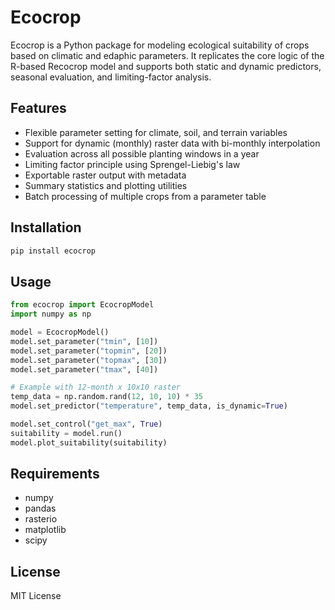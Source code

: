 # Ecocrop

Ecocrop is a Python package for modeling ecological suitability of crops based on climatic and edaphic parameters. It replicates the core logic of the R-based Recocrop model and supports both static and dynamic predictors, seasonal evaluation, and limiting-factor analysis.

## Features
- Flexible parameter setting for climate, soil, and terrain variables
- Support for dynamic (monthly) raster data with bi-monthly interpolation
- Evaluation across all possible planting windows in a year
- Limiting factor principle using Sprengel-Liebig's law
- Exportable raster output with metadata
- Summary statistics and plotting utilities
- Batch processing of multiple crops from a parameter table

## Installation
```bash
pip install ecocrop
```

## Usage
```python
from ecocrop import EcocropModel
import numpy as np

model = EcocropModel()
model.set_parameter("tmin", [10])
model.set_parameter("topmin", [20])
model.set_parameter("topmax", [30])
model.set_parameter("tmax", [40])

# Example with 12-month x 10x10 raster
temp_data = np.random.rand(12, 10, 10) * 35
model.set_predictor("temperature", temp_data, is_dynamic=True)

model.set_control("get_max", True)
suitability = model.run()
model.plot_suitability(suitability)
```

## Requirements
- numpy
- pandas
- rasterio
- matplotlib
- scipy

## License
MIT License
